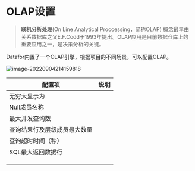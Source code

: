 # OLAP设置


> **联机分析处理**(On Line Analytical Proccessing，简称OLAP) 概念最早由关系数据库之父E.F.Codd于1993年提出。OLAP应用是目前数据仓库上的重要应用之一，是决策分析的关键。

Datafor内置了一个OLAP引擎，根据项目的不同场景，可以配置OLAP。

![image-20220904214159818](OLAP设置.assets/image-20220904214159818.png)

| 配置项                       | 说明 |
| ---------------------------- | ---- |
| 无穷大显示为                 |      |
| Null成员名称                 |      |
| 最大并发查询数               |      |
| 查询结果行及层级成员最大数量 |      |
| 查询超时时间（秒）           |      |
| SQL最大返回数据行            |      |
|                              |      |
|                              |      |
|                              |      |

